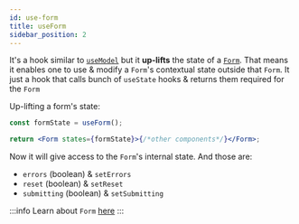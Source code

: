 ```yaml
---
id: use-form
title: useForm
sidebar_position: 2
---
```


It's a hook similar to [`useModel`](/docs/Hooks/use-model) but it **up-lifts** the state of a [`Form`](/docs/Components/form). That means it enables one to use & modify a `Form`'s contextual state outside that `Form`. It just a hook that calls bunch of `useState` hooks & returns them required for the `Form`

Up-lifting a form's state:

```jsx
const formState = useForm();

return <Form states={formState}>{/*other components*/}</Form>;
```

Now it will give access to the `Form`'s internal state. And those are:

-   `errors` (boolean) & `setErrors`
-   `reset` (boolean) & `setReset`
-   `submitting` (boolean) & `setSubmitting`


:::info
Learn about `Form` [here](/docs/Components/form)
:::